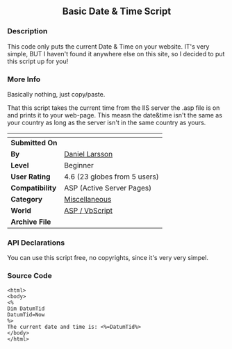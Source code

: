 ﻿<div align="center">

## Basic Date & Time Script


</div>

### Description

This code only puts the current Date & Time on your website. IT's very simple, BUT I haven't found it anywhere else on this site, so I decided to put this script up for you!
 
### More Info
 
Basically nothing, just copy/paste.

That this script takes the current time from the IIS server the .asp file is on and prints it to your web-page. This measn the date&time isn't the same as your country as long as the server isn't in the same country as yours.


<span>             |<span>
---                |---
**Submitted On**   |
**By**             |[Daniel Larsson](https://github.com/Planet-Source-Code/PSCIndex/blob/master/ByAuthor/daniel-larsson.md)
**Level**          |Beginner
**User Rating**    |4.6 (23 globes from 5 users)
**Compatibility**  |ASP \(Active Server Pages\)
**Category**       |[Miscellaneous](https://github.com/Planet-Source-Code/PSCIndex/blob/master/ByCategory/miscellaneous__4-1.md)
**World**          |[ASP / VbScript](https://github.com/Planet-Source-Code/PSCIndex/blob/master/ByWorld/asp-vbscript.md)
**Archive File**   |[](https://github.com/Planet-Source-Code/daniel-larsson-basic-date-time-script__4-6398/archive/master.zip)

### API Declarations

You can use this script free, no copyrights, since it's very very simpel.


### Source Code

```
<html>
<body>
<%
Dim DatumTid
DatumTid=Now
%>
The current date and time is: <%=DatumTid%>
</body>
</html>
```

